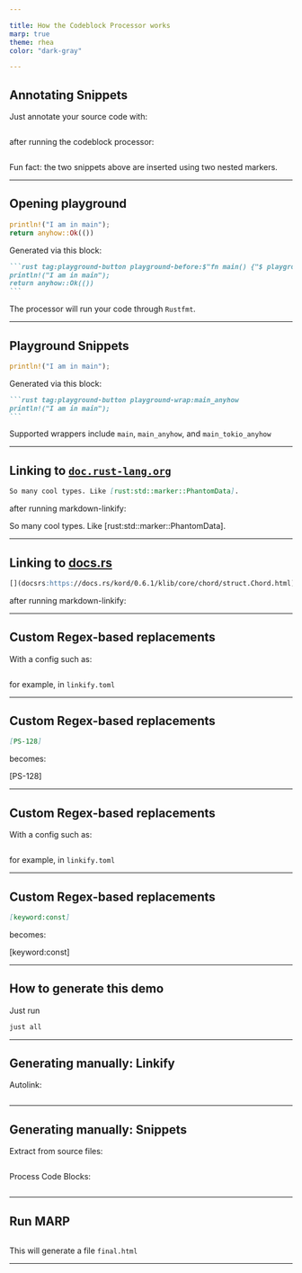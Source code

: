 ```yaml
---

title: How the Codeblock Processor works
marp: true
theme: rhea
color: "dark-gray"

---
```


## Annotating Snippets

Just annotate your source code with:

````rust marker:meta

````
after running the codeblock processor:

````rust marker:snippet

````

Fun fact:
the two snippets above are inserted using two nested markers.

---

## Opening playground

````rust tag:playground-button playground-before:$"fn main() {"$ playground-after:$"}"$
println!("I am in main");
return anyhow::Ok(())
````

Generated via this block:

``````md marker:plsnippet
```rust tag:playground-button playground-before:$"fn main() {"$ playground-after:$"}"$
println!("I am in main");
return anyhow::Ok(())
```
``````

The processor will run your code through `Rustfmt`.

---

## Playground Snippets

````rust tag:playground-button playground-wrap:main_anyhow
println!("I am in main");
````

Generated via this block:

``````md marker:plsnippet
```rust tag:playground-button playground-wrap:main_anyhow
println!("I am in main");
```
``````

Supported wrappers include `main`, `main_anyhow`, and `main_tokio_anyhow`

---

## Linking to [`doc.rust-lang.org`](http://doc.rust-lang.org)

````md
So many cool types. Like [rust:std::marker::PhantomData].
````

after running markdown-linkify:

So many cool types. Like [rust:std::marker::PhantomData].

---

## Linking to [docs.rs](https://docs.rs)

````md
[](docsrs:https://docs.rs/kord/0.6.1/klib/core/chord/struct.Chord.html)
````

after running markdown-linkify:

[](docsrs:https://docs.rs/kord/0.6.1/klib/core/chord/struct.Chord.html)

---

## Custom Regex-based replacements

With a config such as:

````toml marker:linkifyjira

````

for example, in `linkify.toml`

---

## Custom Regex-based replacements

````md
[PS-128]
````

becomes:

[PS-128]

---

## Custom Regex-based replacements

With a config such as:

````toml marker:linkifykeyword

````

for example, in `linkify.toml`

---

## Custom Regex-based replacements

````md
[keyword:const]
````

becomes:

[keyword:const]

---

## How to generate this demo

Just run

````bash
just all
````

---

## Generating manually: Linkify

Autolink:

````bash marker:autolink

````

---

## Generating manually: Snippets

Extract from source files:
````bash marker:extractsnippets

````

Process Code Blocks:
````bash marker:codeblocks

````

---

## Run MARP

````bash marker:runmarp

````

This will generate a file `final.html`

---
